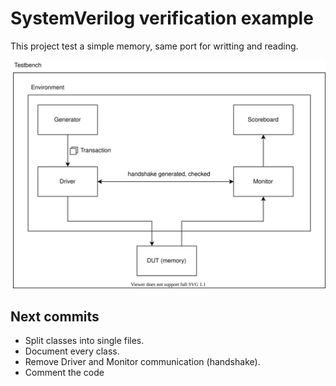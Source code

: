 # SystemVerilog verification example

This project test a simple memory, same port for writting and reading.

![mem_testenv](./img/mem_testenv.svg)

## Next commits

- Split classes into single files.
- Document every class.
- Remove Driver and Monitor communication (handshake).
- Comment the code